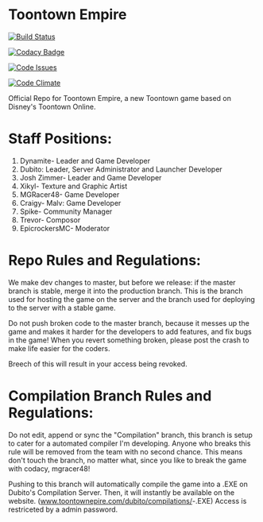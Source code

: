 # Toontown Empire

[![Build Status](https://magnum.travis-ci.com/mgracer48/toontown-empire.svg?token=nwGfbyDzkuRBAHQGp16L&branch=master)](https://magnum.travis-ci.com/mgracer48/toontown-empire)

[![Codacy Badge](https://api.codacy.com/project/badge/grade/a71bcbed1f8c4cd59d7f1fa131c7114d)](https://www.codacy.com)

[![Code Issues](https://www.quantifiedcode.com/api/v1/project/ace720abeb544fbcb8dc1c9aff3a6241/badge.svg)](https://www.quantifiedcode.com/app/project/ace720abeb544fbcb8dc1c9aff3a6241)

[![Code Climate](https://codeclimate.com/repos/56537cbdd3ce080060006b7e/badges/f615018aaf1017330cea/gpa.svg)](https://codeclimate.com/repos/56537cbdd3ce080060006b7e/feed)

Official Repo for Toontown Empire, a new Toontown game based on Disney's Toontown Online.

# Staff Positions:

1. Dynamite- Leader and Game Developer
2. Dubito: Leader, Server Administrator and Launcher Developer
3. Josh Zimmer- Leader and Game Developer
4. Xikyl- Texture and Graphic Artist
5. MGRacer48- Game Developer
6. Craigy- Malv: Game Developer
7. Spike- Community Manager
8. Trevor- Composor
9. EpicrockersMC- Moderator

# Repo Rules and Regulations:

We make dev changes to master, but before we release: if the master branch is stable, merge it into the production branch. This is the branch used for hosting the game on the server and the branch used for deploying to the server with a stable game.

Do not push broken code to the master branch, because it messes up the game and makes it harder for the developers to add features, and fix bugs in the game! When you revert something broken, please post the crash to make life easier for the coders.

Breech of this will result in your access being revoked.

# Compilation Branch Rules and Regulations:

Do not edit, append or sync the "Compilation" branch, this branch is setup to cater for a automated compiler I'm developing.
Anyone who breaks this rule will be removed from the team with no second chance. This means don't touch the branch, no matter what, since you like to break the game with codacy, mgracer48!

Pushing to this branch will automatically compile the game into a .EXE on Dubito's Compilation Server. Then, it will instantly be available on the website. (www.toontownepire.com/dubito/compilations/<version>-<buildtype>.EXE)
Access is restriceted by a admin password.

